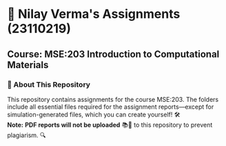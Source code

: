 # 📂 Nilay Verma's Assignments (23110219)
## Course: MSE:203 Introduction to Computational Materials

### 📜 About This Repository
This repository contains assignments for the course MSE:203. The folders include all essential files required for the assignment reports—except for simulation-generated files, which you can create yourself! 🛠️ <br />
**Note:** **PDF reports will not be uploaded** 📚🚫 to this repository to prevent plagiarism. 🔍
